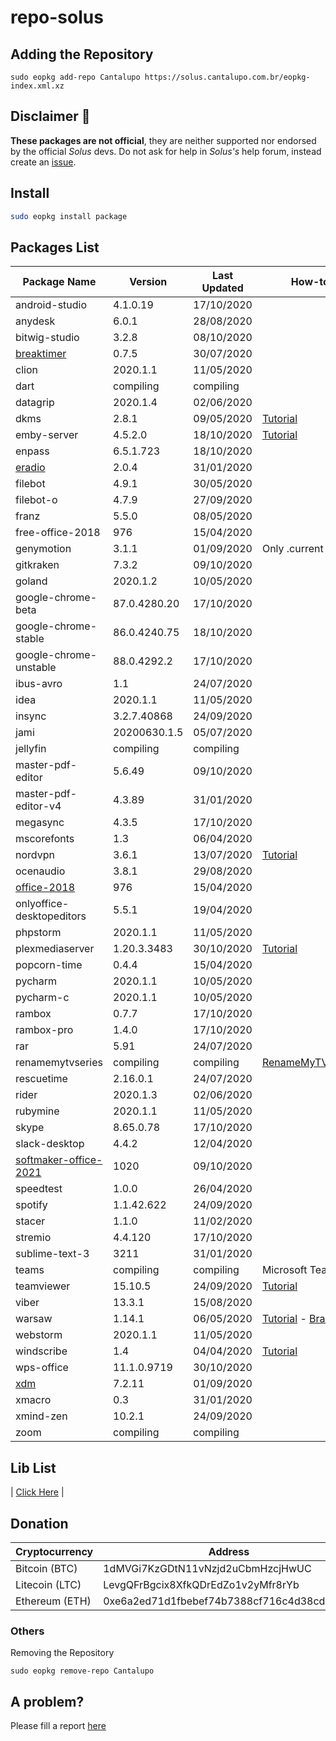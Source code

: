 # repo-solus

## Adding the Repository

`sudo eopkg add-repo Cantalupo https://solus.cantalupo.com.br/eopkg-index.xml.xz`

## Disclaimer :notebook:
 
**These packages are not official**, they are neither supported nor endorsed by the official *Solus* devs. Do not ask for help in *Solus's* help forum, instead create an [issue](https://github.com/cantalupo555/repo-solus/issues/new). 

## Install

```bash
sudo eopkg install package
```

## Packages List

| Package Name | Version | Last Updated | How-to |
|-|-|-|-|
| android-studio | 4.1.0.19 | 17/10/2020 |  |
| anydesk | 6.0.1 | 28/08/2020 |  |
| bitwig-studio | 3.2.8 | 08/10/2020 |  |
| [breaktimer](https://breaktimer.app/) | 0.7.5 | 30/07/2020 |  |
| clion | 2020.1.1 | 11/05/2020 |  |
| dart | compiling | compiling |  |
| datagrip | 2020.1.4 | 02/06/2020 |  |
| dkms | 2.8.1 | 09/05/2020 | [Tutorial](https://github.com/cantalupo555/repo-solus/wiki/How-Install-dkms-on-Solus) |
| emby-server | 4.5.2.0 | 18/10/2020 | [Tutorial](https://github.com/cantalupo555/repo-solus/wiki/How-Install-Emby-Server-on-Solus) |
| enpass | 6.5.1.723 | 18/10/2020 |  |
| [eradio](https://github.com/DreamDevel/eRadio) | 2.0.4 | 31/01/2020 |  |
| filebot | 4.9.1 | 30/05/2020 |  |
| filebot-o | 4.7.9 | 27/09/2020 |  |
| franz | 5.5.0 | 08/05/2020 |  |
| free-office-2018 | 976 | 15/04/2020 |  |
| genymotion | 3.1.1 | 01/09/2020 | Only .current kernel |
| gitkraken | 7.3.2 | 09/10/2020 |  |
| goland | 2020.1.2 | 10/05/2020 |  |
| google-chrome-beta | 87.0.4280.20 | 17/10/2020 |  |
| google-chrome-stable | 86.0.4240.75 | 18/10/2020 |  |
| google-chrome-unstable | 88.0.4292.2 | 17/10/2020 |  |
| ibus-avro | 1.1 | 24/07/2020 |  |
| idea | 2020.1.1 | 11/05/2020 |  |
| insync | 3.2.7.40868 | 24/09/2020 |  |
| jami | 20200630.1.5 | 05/07/2020 |  |
| jellyfin | compiling | compiling |  |
| master-pdf-editor | 5.6.49 | 09/10/2020 |  |
| master-pdf-editor-v4 | 4.3.89 | 31/01/2020 |  |
| megasync | 4.3.5 | 17/10/2020 |  |
| mscorefonts | 1.3 | 06/04/2020 |  |
| nordvpn | 3.6.1 | 13/07/2020 | [Tutorial](https://github.com/cantalupo555/repo-solus/wiki/How-Install-NordVPN-on-Solus) |
| ocenaudio | 3.8.1 | 29/08/2020 |  |
| [office-2018](http://www.softmaker.com/go/officenxheise) | 976 | 15/04/2020 |  |
| onlyoffice-desktopeditors | 5.5.1 | 19/04/2020 |  |
| phpstorm | 2020.1.1 | 11/05/2020 |  |
| plexmediaserver | 1.20.3.3483 | 30/10/2020 | [Tutorial](https://github.com/cantalupo555/repo-solus/wiki/How-Install-Plex-Media-Server-on-Solus) |
| popcorn-time | 0.4.4 | 15/04/2020 |  |
| pycharm | 2020.1.1 | 10/05/2020 |  |
| pycharm-c | 2020.1.1 | 10/05/2020 |  |
| rambox | 0.7.7 | 17/10/2020 |  |
| rambox-pro | 1.4.0 | 17/10/2020 |  |
| rar | 5.91 | 24/07/2020 |  |
| renamemytvseries | compiling | compiling | [RenameMyTVSeries](https://www.tweaking4all.com/home-theatre/rename-my-tv-series-v2/) |
| rescuetime | 2.16.0.1 | 24/07/2020 |  |
| rider | 2020.1.3 | 02/06/2020 |  |
| rubymine | 2020.1.1 | 11/05/2020 |  |
| skype | 8.65.0.78 | 17/10/2020 |  |
| slack-desktop | 4.4.2 | 12/04/2020 |  |
| [softmaker-office-2021](http://www.softmaker.com/go/officenxheise) | 1020 | 09/10/2020 |  |
| speedtest | 1.0.0 | 26/04/2020 |  |
| spotify | 1.1.42.622 | 24/09/2020 |  |
| stacer | 1.1.0 | 11/02/2020 |  |
| stremio | 4.4.120 | 17/10/2020 |  |
| sublime-text-3 | 3211 | 31/01/2020 |  |
| teams | compiling | compiling | Microsoft Teams |
| teamviewer | 15.10.5 | 24/09/2020 | [Tutorial](https://github.com/cantalupo555/repo-solus/wiki/How-Install-TeamViewer-on-Solus) |
| viber | 13.3.1 | 15/08/2020 |  |
| warsaw | 1.14.1 | 06/05/2020 | [Tutorial](https://github.com/cantalupo555/repo-solus/wiki/How-Install-warsaw-on-Solus-%5BBrazil%5D)  - [Brazil](https://www.dieboldnixdorf.com.br/warsaw) |
| webstorm | 2020.1.1 | 11/05/2020 |  |
| windscribe | 1.4 | 04/04/2020 | [Tutorial](https://github.com/cantalupo555/repo-solus/wiki/How-Install-windscribe-on-Solus) |
| wps-office | 11.1.0.9719 | 30/10/2020 |  |
| [xdm](https://github.com/subhra74/xdm) | 7.2.11 | 01/09/2020 |  |
| xmacro | 0.3 | 31/01/2020 |  |
| xmind-zen | 10.2.1 | 24/09/2020 |  |
| zoom | compiling | compiling |  |

## Lib List

| [Click Here](https://github.com/cantalupo555/repo-solus/tree/master/package/lib) |

## Donation

| Cryptocurrency | Address |
| --- | --- |
| Bitcoin (BTC) | 1dMVGi7KzGDtN11vNzjd2uCbmHzcjHwUC |
| Litecoin (LTC) | LevgQFrBgcix8XfkQDrEdZo1v2yMfr8rYb |
| Ethereum (ETH) | 0xe6a2ed71d1fbebef74b7388cf716c4d38cd432f7 |

### Others

Removing the Repository

`sudo eopkg remove-repo Cantalupo`

## A problem?

Please fill a report [here](https://github.com/cantalupo555/repo-solus/issues/new)
